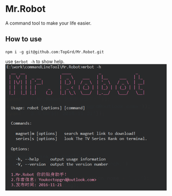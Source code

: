 # Mr.Robot
A command tool to make your life easier.  
## How to use  
`npm i -g git@github.com:TopGrd/Mr.Robot.git`  
     
use `$mrbot -h` to show help.  
![](./s.png)
